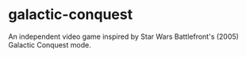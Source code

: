 # galactic-conquest
An independent video game inspired by Star Wars Battlefront's (2005) Galactic Conquest mode.
